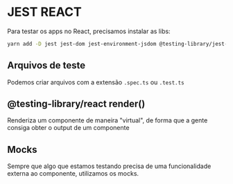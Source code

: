 # JEST REACT

Para testar os apps no React, precisamos instalar as libs:

```bash
yarn add -D jest jest-dom jest-environment-jsdom @testing-library/jest-dom @testing-library/dom @testing-library/react babel-jest
```

## Arquivos de teste

Podemos criar arquivos com a extensão `.spec.ts` ou `.test.ts`

## @testing-library/react render()

Renderiza um componente de maneira "virtual", de forma que a gente consiga obter o output de um componente

## Mocks

Sempre que algo que estamos testando precisa de uma funcionalidade externa ao componente, utilizamos os mocks.
